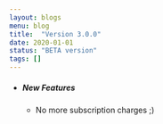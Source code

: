 ```yaml
---
layout: blogs
menu: blog
title:  "Version 3.0.0"
date: 2020-01-01
status: "BETA version"
tags: []
---
```

- ##### New Features
  - No more subscription charges ;)